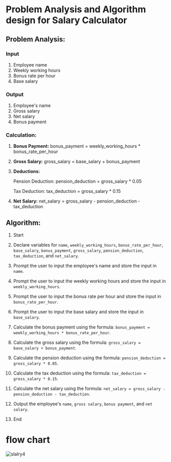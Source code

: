 
# Problem Analysis and Algorithm design for Salary Calculator




## Problem Analysis:
### Input

1. Employee name
2. Weekly working hours
3. Bonus rate per hour
4. Base salary

### Output
1. Employee's name
2. Gross salary
3. Net salary
4. Bonus payment



### Calculation: 
1. **Bonus Payment:** bonus_payment = weekly_working_hours * bonus_rate_per_hour
2. **Gross Salary:** gross_salary = base_salary + bonus_payment
3. **Deductions:**

    Pension Deduction: pension_deduction = gross_salary * 0.05

    Tax Deduction: tax_deduction = gross_salary * 0.15

4. **Net Salary:** net_salary = gross_salary - pension_deduction - tax_deduction

## Algorithm:
1. Start

2. Declare variables for `name`, `weekly_working_hours`, `bonus_rate_per_hour`, `base_salary`, `bonus_payment`, `gross_salary`, `pension_deduction`, `tax_deduction`, and `net_salary`.

3. Prompt the user to input the employee's name and store the input in `name`.

4. Prompt the user to input the weekly working hours and store the input in `weekly_working_hours`.

5. Prompt the user to input the bonus rate per hour and store the input in `bonus_rate_per_hour`.

6. Prompt the user to input the base salary and store the input in `base_salary`.

7. Calculate the bonus payment using the formula: `bonus_payment = weekly_working_hours * bonus_rate_per_hour`.

8. Calculate the gross salary using the formula: `gross_salary = base_salary + bonus_payment`.

9. Calculate the pension deduction using the formula: `pension_deduction = gross_salary * 0.05`.

10. Calculate the tax deduction using the formula: `tax_deduction = gross_salary * 0.15`.

11. Calculate the net salary using the formula: `net_salary = gross_salary - pension_deduction - tax_deduction`.

12. Output the employee's `name`, `gross salary`, `bonus payment`, and `net salary`.

13. End

# flow chart

![slalry4](https://github.com/user-attachments/assets/b095040f-3d20-4b2d-948c-7d78f2a0c2ea)
